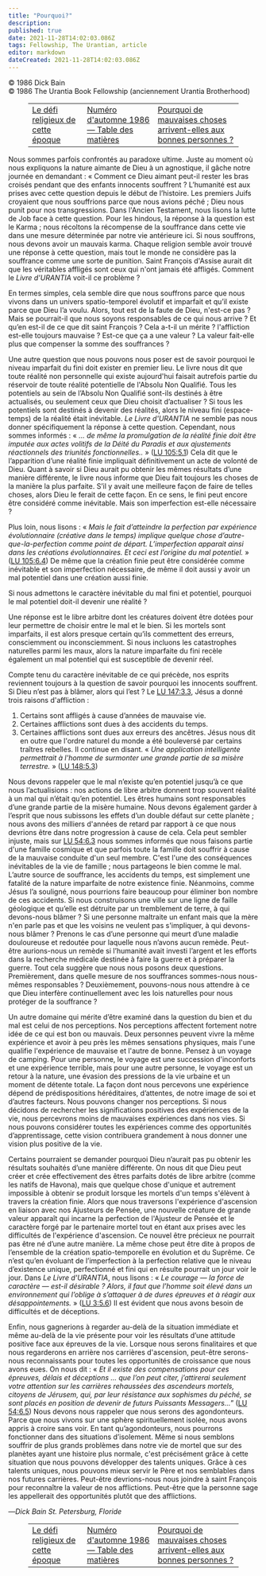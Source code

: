 ```yaml
---
title: "Pourquoi?"
description: 
published: true
date: 2021-11-28T14:02:03.086Z
tags: Fellowship, The Urantian, article
editor: markdown
dateCreated: 2021-11-28T14:02:03.086Z
---
```


<p class="v-card v-sheet theme--light grey lighten-3 px-2">© 1986 Dick Bain<br>© 1986 The Urantia Book Fellowship (anciennement Urantia Brotherhood)</p>
<figure class="table chapter-navigator">
  <table>
    <tbody>
      <tr>
        <td>
        <a href="/fr/article/John_M_Andrews/The_religious_challenge_of_this_age">
          <span class="mdi mdi-arrow-left-drop-circle"></span><span class="pl-2">Le défi religieux de cette époque</span>
        </a>
        </td>
        <td>
        <a href="/fr/index/articles_the_urantian#numéro-d'automne-1986">
          <span class="mdi mdi-book-open-variant"></span><span class="pl-2">Numéro d'automne 1986 — Table des matières</span>
        </a>
        </td>
        <td>
        <a href="/fr/article/Gilles_Laverdure/Why_do_bad_things_happen_to_good_people">
          <span class="pr-2">Pourquoi de mauvaises choses arrivent-elles aux bonnes personnes ?</span><span class="mdi mdi-arrow-right-drop-circle"></span>
        </a>
        </td>
      </tr>
    </tbody>
  </table>
</figure>



Nous sommes parfois confrontés au paradoxe ultime. Juste au moment où nous expliquons la nature aimante de Dieu à un agnostique, il gâche notre journée en demandant : « Comment ce Dieu aimant peut-il rester les bras croisés pendant que des enfants innocents souffrent ? L’humanité est aux prises avec cette question depuis le début de l’histoire. Les premiers Juifs croyaient que nous souffrions parce que nous avions péché ; Dieu nous punit pour nos transgressions. Dans l'Ancien Testament, nous lisons la lutte de Job face à cette question. Pour les hindous, la réponse à la question est le Karma ; nous récoltons la récompense de la souffrance dans cette vie dans une mesure déterminée par notre vie antérieure ici. Si nous souffrons, nous devons avoir un mauvais karma. Chaque religion semble avoir trouvé une réponse à cette question, mais tout le monde ne considère pas la souffrance comme une sorte de punition. Saint François d'Assise aurait dit que les véritables affligés sont ceux qui n'ont jamais été affligés. Comment le _Livre d'URANTIA_ voit-il ce problème ?

En termes simples, cela semble dire que nous souffrons parce que nous vivons dans un univers spatio-temporel évolutif et imparfait et qu’il existe parce que Dieu l’a voulu. Alors, tout est de la faute de Dieu, n'est-ce pas ? Mais se pourrait-il que nous soyons responsables de ce qui nous arrive ? Et qu’en est-il de ce que dit saint François ? Cela a-t-il un mérite ? l'affliction est-elle toujours mauvaise ? Est-ce que ça a une valeur ? La valeur fait-elle plus que compenser la somme des souffrances ?

Une autre question que nous pouvons nous poser est de savoir pourquoi le niveau imparfait du fini doit exister en premier lieu. Le livre nous dit que toute réalité non personnelle qui existe aujourd'hui faisait autrefois partie du réservoir de toute réalité potentielle de l'Absolu Non Qualifié. Tous les potentiels au sein de l’Absolu Non Qualifié sont-ils destinés à être actualisés, ou seulement ceux que Dieu choisit d’actualiser ? Si tous les potentiels sont destinés à devenir des réalités, alors le niveau fini (espace-temps) de la réalité était inévitable. _Le Livre d'URANTIA_ ne semble pas nous donner spécifiquement la réponse à cette question. Cependant, nous sommes informés : « _... de même la promulgation de la réalité finie doit être imputée aux actes volitifs de la Déité du Paradis et aux ajustements réactionnels des triunités fonctionnelles.._ » (<a id="a41_868"></a>[LU 105:5.1](/fr/The_Urantia_Book/105#p5_1)) Cela dit que le l’apparition d’une réalité finie impliquait définitivement un acte de volonté de Dieu. Quant à savoir si Dieu aurait pu obtenir les mêmes résultats d’une manière différente, le livre nous informe que Dieu fait toujours les choses de la manière la plus parfaite. S’il y avait une meilleure façon de faire de telles choses, alors Dieu le ferait de cette façon. En ce sens, le fini peut encore être considéré comme inévitable. Mais son imperfection est-elle nécessaire ?

Plus loin, nous lisons : « _Mais le fait d’atteindre la perfection par expérience évolutionnaire (créative dans le temps) implique quelque chose d’autre-que-la-perfection comme point de départ. L’imperfection apparait ainsi dans les créations évolutionnaires. Et ceci est l’origine du mal potentiel._ » (<a id="a43_304"></a>[LU 105:6.4](/fr/The_Urantia_Book/105#p6_4)) De même que la création finie peut être considérée comme inévitable et son imperfection nécessaire, de même il doit aussi y avoir un mal potentiel dans une création aussi finie.

Si nous admettons le caractère inévitable du mal fini et potentiel, pourquoi le mal potentiel doit-il devenir une réalité ?

Une réponse est le libre arbitre dont les créatures doivent être dotées pour leur permettre de choisir entre le mal et le bien. Si les mortels sont imparfaits, il est alors presque certain qu’ils commettent des erreurs, consciemment ou inconsciemment. Si nous incluons les catastrophes naturelles parmi les maux, alors la nature imparfaite du fini recèle également un mal potentiel qui est susceptible de devenir réel.

Compte tenu du caractère inévitable de ce qui précède, nos esprits reviennent toujours à la question de savoir pourquoi les innocents souffrent. Si Dieu n’est pas à blâmer, alors qui l’est ? Le <a id="a49_194"></a>[LU 147:3.3](/fr/The_Urantia_Book/147#p3_3), Jésus a donné trois raisons d'affliction :

1. Certains sont affligés à cause d’années de mauvaise vie. 
2. Certaines afflictions sont dues à des accidents du temps.
3. Certaines afflictions sont dues aux erreurs des ancêtres. Jésus nous dit en outre que l'ordre naturel du monde a été bouleversé par certains traîtres rebelles. Il continue en disant. « _Une application intelligente permettrait à l'homme de surmonter une grande partie de sa misère terrestre._ » (<a id="a53_299"></a>[LU 148:5.3](/fr/The_Urantia_Book/148#p5_3))

Nous devons rappeler que le mal n’existe qu’en potentiel jusqu’à ce que nous l’actualisions : nos actions de libre arbitre donnent trop souvent réalité à un mal qui n’était qu’en potentiel. Les êtres humains sont responsables d’une grande partie de la misère humaine. Nous devons également garder à l’esprit que nous subissons les effets d’un double défaut sur cette planète ; nous avons des milliers d'années de retard par rapport à ce que nous devrions être dans notre progression à cause de cela. Cela peut sembler injuste, mais sur <a id="a55_536"></a>[LU 54:6.3](/fr/The_Urantia_Book/54#p6_3) nous sommes informés que nous faisons partie d'une famille cosmique et que parfois toute la famille doit souffrir à cause de la mauvaise conduite d'un seul membre. C'est l'une des conséquences inévitables de la vie de famille ; nous partageons le bien comme le mal. L’autre source de souffrance, les accidents du temps, est simplement une fatalité de la nature imparfaite de notre existence finie. Néanmoins, comme Jésus l’a souligné, nous pourrions faire beaucoup pour éliminer bon nombre de ces accidents. Si nous construisons une ville sur une ligne de faille géologique et qu’elle est détruite par un tremblement de terre, à qui devons-nous blâmer ? Si une personne maltraite un enfant mais que la mère n'en parle pas et que les voisins ne veulent pas s'impliquer, à qui devons-nous blâmer ? Prenons le cas d’une personne qui meurt d’une maladie douloureuse et redoutée pour laquelle nous n’avons aucun remède. Peut-être aurions-nous un remède si l’humanité avait investi l’argent et les efforts dans la recherche médicale destinée à faire la guerre et à préparer la guerre. Tout cela suggère que nous nous posons deux questions. Premièrement, dans quelle mesure de nos souffrances sommes-nous nous-mêmes responsables ? Deuxièmement, pouvons-nous nous attendre à ce que Dieu interfère continuellement avec les lois naturelles pour nous protéger de la souffrance ?

Un autre domaine qui mérite d’être examiné dans la question du bien et du mal est celui de nos perceptions. Nos perceptions affectent fortement notre idée de ce qui est bon ou mauvais. Deux personnes peuvent vivre la même expérience et avoir à peu près les mêmes sensations physiques, mais l'une qualifie l'expérience de mauvaise et l'autre de bonne. Pensez à un voyage de camping. Pour une personne, le voyage est une succession d'inconforts et une expérience terrible, mais pour une autre personne, le voyage est un retour à la nature, une évasion des pressions de la vie urbaine et un moment de détente totale. La façon dont nous percevons une expérience dépend de prédispositions héréditaires, d’attentes, de notre image de soi et d’autres facteurs. Nous pouvons changer nos perceptions. Si nous décidons de rechercher les significations positives des expériences de la vie, nous percevrons moins de mauvaises expériences dans nos vies. Si nous pouvons considérer toutes les expériences comme des opportunités d’apprentissage, cette vision contribuera grandement à nous donner une vision plus positive de la vie.

Certains pourraient se demander pourquoi Dieu n’aurait pas pu obtenir les résultats souhaités d’une manière différente. On nous dit que Dieu peut créer et crée effectivement des êtres parfaits dotés de libre arbitre (comme les natifs de Havona), mais que quelque chose d'unique et autrement impossible à obtenir se produit lorsque les mortels d'un temps s'élèvent à travers la création finie. Alors que nous traversons l'expérience d'ascension en liaison avec nos Ajusteurs de Pensée, une nouvelle créature de grande valeur apparaît qui incarne la perfection de l'Ajusteur de Pensée et le caractère forgé par le partenaire mortel tout en étant aux prises avec les difficultés de l'expérience d'ascension. Ce nouvel être précieux ne pourrait pas être né d’une autre manière. La même chose peut être dite à propos de l’ensemble de la création spatio-temporelle en évolution et du Suprême. Ce n’est qu’en évoluant de l’imperfection à la perfection relative que le niveau d’existence unique, perfectionné et fini qui en résulte pourrait un jour voir le jour. Dans _Le Livre d'URANTIA_, nous lisons : « _Le courage — la force de caractère — est-il désirable ? Alors, il faut que l’homme soit élevé dans un environnement qui l’oblige à s’attaquer à de dures épreuves et à réagir aux désappointements._ » (<a id="a59_1299"></a>[LU 3:5.6](/fr/The_Urantia_Book/3#p5_6)) Il est évident que nous avons besoin de difficultés et de déceptions.

Enfin, nous gagnerions à regarder au-delà de la situation immédiate et même au-delà de la vie présente pour voir les résultats d’une attitude positive face aux épreuves de la vie. Lorsque nous serons finalitaires et que nous regarderons en arrière nos carrières d'ascension, peut-être serons-nous reconnaissants pour toutes les opportunités de croissance que nous avons eues. On nous dit : « _Et il existe des compensations pour ces épreuves, délais et déceptions ... que l’on peut citer, j’attirerai seulement votre attention sur les carrières rehaussées des ascendeurs mortels, citoyens de Jérusem, qui, par leur résistance aux sophismes du péché, se sont placés en position de devenir de futurs Puissants Messagers..._” (<a id="a61_724"></a>[LU 54:6.5](/fr/The_Urantia_Book/54#p6_5)) Nous devons nous rappeler que nous serons des agondonteurs. Parce que nous vivons sur une sphère spirituellement isolée, nous avons appris à croire sans voir. En tant qu’agondonteurs, nous pourrons fonctionner dans des situations d’isolement. Même si nous semblons souffrir de plus grands problèmes dans notre vie de mortel que sur des planètes ayant une histoire plus normale, c'est précisément grâce à cette situation que nous pouvons développer des talents uniques. Grâce à ces talents uniques, nous pouvons mieux servir le Père et nos semblables dans nos futures carrières. Peut-être devrions-nous nous joindre à saint François pour reconnaître la valeur de nos afflictions. Peut-être que la personne sage les appellerait des opportunités plutôt que des afflictions.

—_Dick Bain_
_St. Petersburg, Floride_



<figure class="table chapter-navigator">
  <table>
    <tbody>
      <tr>
        <td>
        <a href="/fr/article/John_M_Andrews/The_religious_challenge_of_this_age">
          <span class="mdi mdi-arrow-left-drop-circle"></span><span class="pl-2">Le défi religieux de cette époque</span>
        </a>
        </td>
        <td>
        <a href="/fr/index/articles_the_urantian#numéro-d'automne-1986">
          <span class="mdi mdi-book-open-variant"></span><span class="pl-2">Numéro d'automne 1986 — Table des matières</span>
        </a>
        </td>
        <td>
        <a href="/fr/article/Gilles_Laverdure/Why_do_bad_things_happen_to_good_people">
          <span class="pr-2">Pourquoi de mauvaises choses arrivent-elles aux bonnes personnes ?</span><span class="mdi mdi-arrow-right-drop-circle"></span>
        </a>
        </td>
      </tr>
    </tbody>
  </table>
</figure>
